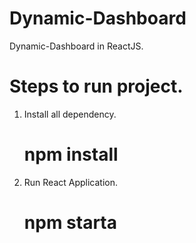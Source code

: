 # Dynamic-Dashboard
Dynamic-Dashboard in ReactJS.

# Steps to run project.

1. Install all dependency.
    # npm install
2. Run React Application.
    # npm starta
